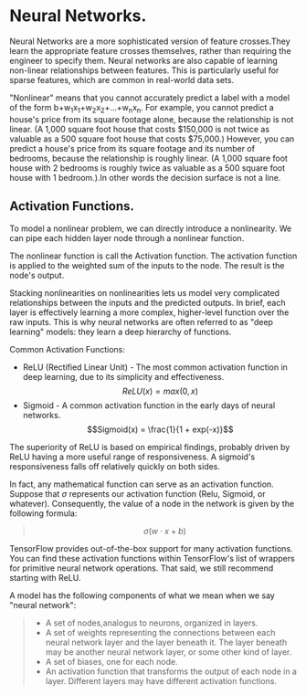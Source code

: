 # Neural Networks.
Neural Networks are a more sophisticated version of feature crosses.They learn the appropriate feature crosses themselves, rather than requiring the engineer to specify them. Neural networks are also capable of learning non-linear relationships between features. This is particularly useful for sparse features, which are common in real-world data sets.

"Nonlinear" means that you cannot accurately predict a label with a model of the form b+w<sub>1</sub>x<sub>1</sub>+w<sub>2</sub>x<sub>2</sub>+...+w<sub>n</sub>x<sub>n</sub>. For example, you cannot predict a house's price from its square footage alone, because the relationship is not linear. (A 1,000 square foot house that costs $150,000 is not twice as valuable as a 500 square foot house that costs $75,000.) However, you can predict a house's price from its square footage and its number of bedrooms, because the relationship is roughly linear. (A 1,000 square foot house with 2 bedrooms is roughly twice as valuable as a 500 square foot house with 1 bedroom.).In other words the decision surface is not a line.

## Activation Functions.
To model a nonlinear problem, we can directly introduce a nonlinearity. We can pipe each hidden layer node through a nonlinear function.

The nonlinear function is call the Activation function. The activation function is applied to the weighted sum of the inputs to the node. The result is the node's output.

Stacking nonlinearities on nonlinearities lets us model very complicated relationships between the inputs and the predicted outputs. In brief, each layer is effectively learning a more complex, higher-level function over the raw inputs. This is why neural networks are often referred to as "deep learning" models: they learn a deep hierarchy of functions.

Common Activation Functions:
- ReLU (Rectified Linear Unit) - The most common activation function in deep learning, due to its simplicity and effectiveness.$$ReLU(x) = max(0,x)$$
- Sigmoid - A common activation function in the early days of neural networks. $$Sigmoid(x) = \frac{1}{1 + exp(-x)}$$

The superiority of ReLU is based on empirical findings, probably driven by ReLU having a more useful range of responsiveness. A sigmoid's responsiveness falls off relatively quickly on both sides.

In fact, any mathematical function can serve as an activation function. Suppose that $\sigma$
 represents our activation function (Relu, Sigmoid, or whatever). Consequently, the value of a node in the network is given by the following formula:
 > $$\sigma(w \cdot x + b)$$

 TensorFlow provides out-of-the-box support for many activation functions. You can find these activation functions within TensorFlow's list of wrappers for primitive neural network operations. That said, we still recommend starting with ReLU.

A model has the following components of what we mean when we say "neural network":
>- A set of nodes,analogus to neurons, organized in layers.
>- A set of weights representing the connections between each neural network layer and the layer beneath it. The layer beneath may be another neural network layer, or some other kind of layer.
>- A set of biases, one for each node.
>- An activation function that transforms the output of each node in a layer. Different layers may have different activation functions.
